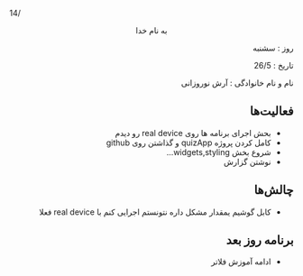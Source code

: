14/<div dir="rtl" align="center">
به نام خدا
</div>
<div dir="rtl" align="right">
روز : سشنبه

تاریخ : 26/5

نام و نام خانوادگی : آرش نوروزانی

## فعالیت‌ها
* بحش اجرای برنامه ها روی real device رو دیدم
* کامل کردن پروژه quizApp و گذاشتن روی github
* شروع بخش widgets,styling...
* نوشتن گزارش
## چالش‌ها
* کابل گوشیم یمقدار مشکل داره نتونستم اجرایی کنم با real device فعلا
## برنامه روز بعد
* ادامه آموزش فلاتر
</div>

